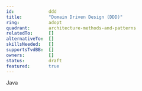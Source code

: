 ```yaml
---
id:				ddd
title:      	"Domain Driven Design (DDD)"
ring:       	adopt
quadrant:   	architecture-methods-and-patterns
relatedTo:		[]
alternativeTo:	[]
skillsNeeded:	[]
supportsTvdBB:	[]
owners:         [] 
status:			draft
featured:       true
---
```


Java